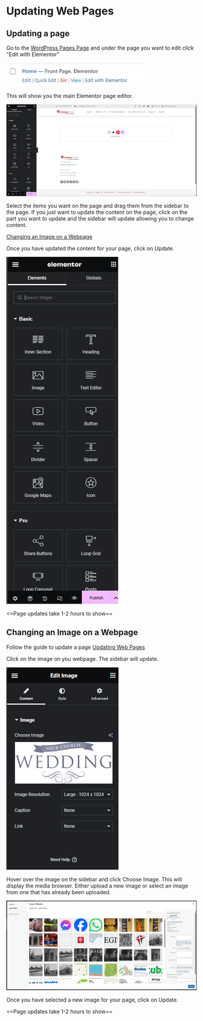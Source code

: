 # Updating Web Pages
## Updating a page

Go to the [WordPress Pages Page](https://www.keresley.church/wp-admin/edit.php?post_type=page) and under the page you want to edit click "Edit with Elementor"

![Edit with Elementor link](editwithelementor-1.png)

This will show you the main Elementor page editor.

![Elementor Page Editor](newpageeditor.png)

Select the items you want on the page and drag them from the sidebar to the page. If you just want to update the content on the page, click on the part you want to update and the sidebar will update allowing you to change content.

[Changing an Image on a Webpage](#changing-an-image-on-a-webpage)

Once you have updated the content for your page, click on Update.

![Elementor New Page Sidebar](elementornewpagesidebar.png)

==Page updates take 1-2 hours to show==

## Changing an Image on a Webpage

Follow the guide to update a page [Updating Web Pages](#updating-a-page)

Click on the image on you webpage. The sidebar will update.

![Elementor Image Sidebar](elementorsidebarimage.png)

Hover over the image on the sidebar and click Choose Image. This will display the media browser. Either upload a new image or select an image from one that has already been uploaded.

![WordPress Media Browser](mediabrowser.png)

Once you have selected a new image for your page, click on Update.

==Page updates take 1-2 hours to show==